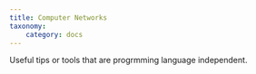 ```yaml
---
title: Computer Networks
taxonomy:
    category: docs
---
```


Useful tips or tools that are progrmming language independent.
